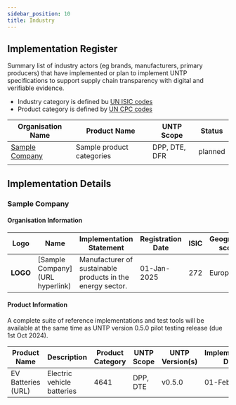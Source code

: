 ```yaml
---
sidebar_position: 10
title: Industry
---
```



## Implementation Register

Summary list of industry actors (eg brands, manufacturers, primary producers) that have implemented or plan to implement UNTP specifications to support supply chain transparency with digital and verifiable evidence. 

* Industry category is defined bu [UN ISIC codes](https://unstats.un.org/unsd/classifications/econ/isic)
* Product category is defined by [UN CPC codes](https://unstats.un.org/unsd/classifications/Econ/cpc)


|Organisation Name |Product Name|UNTP Scope|Status|
|--|--|--|--|
|[Sample Company](#sample-company)|Sample product categories|DPP, DTE, DFR|planned| 
| | | | |


## Implementation Details


### Sample Company

#### Organisation Information

|Logo|Name|Implementation Statement|Registration Date|ISIC|Geographic scope|
|--|--|--|--|--|--|
|**LOGO**|[Sample Company](URL hyperlink)|Manufacturer of sustainable products in the energy sector.|01-Jan-2025|272|Europe|

#### Product Information

A complete suite of reference implementations and test tools will be available at the same time as UNTP version 0.5.0 pilot testing release (due 1st Oct 2024).

|Product Name|Description|Product Category|UNTP Scope|UNTP Version(s)|Implementation Date|Test Report|
|--|--|--|--|--|--|--|
|EV Batteries (URL)|Electric vehicle batteries|4641|DPP, DTE|v0.5.0|01-Feb-2025|TBA |TBA|

